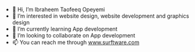 - 👋 Hi, I’m Ibraheem Taofeeq Opeyemi
- 👀 I’m interested in website design, website development and graphics design
- 🌱 I’m currently learning App development
- 💞️ I’m looking to collaborate on App development
- 📫 You can reach me through www.surftware.com

<!---
Ibraheemofeeque/Ibraheemofeeque is a ✨ special ✨ repository because its `README.md` (this file) appears on your GitHub profile.
You can click the Preview link to take a look at your changes.
--->
